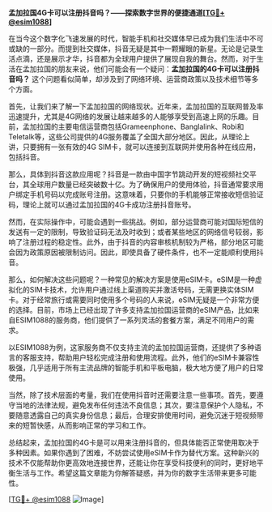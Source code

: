 **孟加拉国4G卡可以注册抖音吗？——探索数字世界的便捷通道[[TG💪+ @esim1088](https://t.me/s/esim1088)]**

在当今这个数字化飞速发展的时代，智能手机和社交媒体早已成为我们生活中不可或缺的一部分。而提到社交媒体，抖音无疑是其中一颗耀眼的新星。无论是记录生活点滴，还是展示才华，抖音都为全球用户提供了展现自我的舞台。然而，对于生活在孟加拉国的朋友来说，他们可能会有一个疑问：**孟加拉国的4G卡可以注册抖音吗？** 这个问题看似简单，却涉及到了网络环境、运营商政策以及技术细节等多个方面。

首先，让我们来了解一下孟加拉国的网络现状。近年来，孟加拉国的互联网普及率迅速提升，尤其是4G网络的发展让越来越多的人能够享受到高速上网的乐趣。目前，孟加拉国的主要电信运营商包括Grameenphone、Banglalink、Robi和Teletalk等，这些公司提供的4G服务覆盖了全国大部分地区。因此，从理论上讲，只要拥有一张有效的4G SIM卡，就可以连接到互联网并使用各种在线应用，包括抖音。

那么，具体到抖音这款应用呢？抖音是一款由中国字节跳动开发的短视频社交平台，其全球用户数量已经突破数十亿。为了确保用户的使用体验，抖音通常要求用户绑定手机号码以完成账号注册。这意味着，只要你的手机能够正常接收短信验证码，理论上就可以通过孟加拉国的4G卡成功注册抖音账号。

然而，在实际操作中，可能会遇到一些挑战。例如，部分运营商可能对国际短信的发送有一定的限制，导致验证码无法及时收到；或者某些地区的网络信号较弱，影响了注册过程的稳定性。此外，由于抖音的内容审核机制较为严格，部分地区可能会因为政策原因被限制访问。因此，即使具备了硬件条件，也不一定能顺利使用抖音。

那么，如何解决这些问题呢？一种常见的解决方案是使用eSIM卡。eSIM是一种虚拟化的SIM卡技术，允许用户通过线上渠道购买并激活号码，无需更换实体SIM卡。对于经常旅行或需要同时使用多个号码的人来说，eSIM无疑是一个非常方便的选择。目前，市场上已经出现了许多支持孟加拉国运营商的eSIM产品，比如来自ESIM1088的服务商，他们提供了一系列灵活的套餐方案，满足不同用户的需求。

以ESIM1088为例，这家服务商不仅支持主流的孟加拉国运营商，还提供了多种语言的客服支持，帮助用户轻松完成注册和使用流程。此外，他们的eSIM卡兼容性极强，几乎适用于所有主流品牌的智能手机和平板电脑，极大地方便了用户的日常使用。

当然，除了技术层面的考量，我们在使用抖音时还需要注意一些事项。首先，要遵守当地的法律法规，避免发布任何违法不良信息；其次，要注意保护个人隐私，不要随意透露自己的真实身份信息；最后，合理安排使用时间，避免沉迷于短视频带来的短暂快感，从而影响正常的学习和工作。

总结起来，孟加拉国的4G卡是可以用来注册抖音的，但具体能否正常使用取决于多种因素。如果你遇到了困难，不妨尝试使用eSIM卡作为替代方案。这种新兴的技术不仅能帮助你更高效地连接世界，还能让你在享受科技便利的同时，更好地平衡生活与工作。希望这篇文章能为你解答疑惑，并为你的数字生活带来更多可能性。

[[TG💪+ @esim1088](https://t.me/s/esim1088) ![Image](https://i.postimg.cc/4NQfJmqS/Snipaste-2025-05-13-00-14-12.png)]
